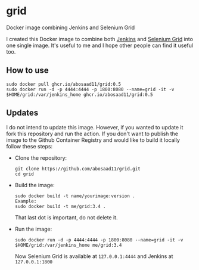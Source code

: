 # grid
Docker image combining Jenkins and Selenium Grid

I created this Docker image to combine both [Jenkins](https://github.com/jenkinsci/jenkins) and [Selenium Grid](https://github.com/SeleniumHQ/docker-selenium) into one single image. It's useful to me and I hope other people can find it useful too.

## How to use
```
sudo docker pull ghcr.io/abosaad11/grid:0.5
sudo docker run -d -p 4444:4444 -p 1800:8080 --name=grid -it -v $HOME/grid:/var/jenkins_home ghcr.io/abosaad11/grid:0.5
```

## Updates
I do not intend to update this image. However, if you wanted to update it fork this repository and run the action. If you don't want to publish the image to the Github Container Registry and would like to build it locally follow these steps:
- Clone the repository:
  ```
  git clone https://github.com/abosaad11/grid.git
  cd grid
  ```
  
- Build the image:
  ```
  sudo docker build -t name/yourimage:version .
  Example:
  sudo docker build -t me/grid:3.4 .
  ```
  That last dot is important, do not delete it.

- Run the image:
  ```
  sudo docker run -d -p 4444:4444 -p 1800:8080 --name=grid -it -v $HOME/grid:/var/jenkins_home me/grid:3.4
  ```
  Now Selenium Grid is available at `127.0.0.1:4444` and Jenkins at `127.0.0.1:1800`
